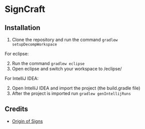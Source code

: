 # SignCraft

## Installation
1. Clone the repository and run the command `gradlew setupDecompWorkspace`

For eclipse:

2. Run the command `gradlew eclipse`
3. Open eclipse and switch your workspace to /eclipse/

For IntelliJ IDEA:

2. Open IntelliJ IDEA and import the project (the build.gradle file)
3. After the project is imported run `gradlew genIntellijRuns`

## Credits
* [Origin of Signs](https://de.wikipedia.org/wiki/Warnzeichen)
